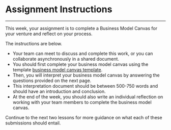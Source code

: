 # Assignment Instructions

---

This week, your assignment is to complete a Business Model Canvas for your venture and reflect on your process. 

The instructions are below. 

- Your team can meet to discuss and complete this work, or you can collaborate asynchronously in a shared document.
- You should first complete your business model canvas using the template [business model canvas template](https://docs.google.com/drawings/d/102mOZQmMxs0CslmNsPZ5KCNQwAIh9rh4baYgT0VWNAA/template/preview).
- Then, you will interpret your business model canvas by answering the questions provided on the next page.
- This interpretation document should be between 500-750 words and should have an introduction and conclusion. 
- At the end of the week, you should also write an individual reflection on working with your team members to complete the business model canvas.

Continue to the next two lessons for more guidance on what each of these submissions should entail.

